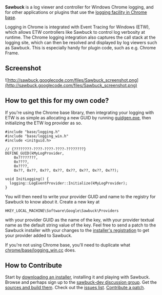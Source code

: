 **Sawbuck** is a log viewer and controller for Windows Chrome logging, and for other applications or plugins that use the [logging facility in Chrome base](http://src.chromium.org/viewvc/chrome/trunk/src/base/logging.h?view=markup).

Logging in Chrome is integrated with Event Tracing for Windows (ETW), which allows ETW controllers like Sawbuck to control log verbosity at runtime.
The Chrome logging integration also captures the call stack at the logging site, which can then be resolved and displayed by log viewers such as Sawbuck. This is especially handy for plugin code, such as e.g. Chrome Frame.

## Screenshot ##
![http://sawbuck.googlecode.com/files/Sawbuck_screenshot.png](http://sawbuck.googlecode.com/files/Sawbuck_screenshot.png)

## How to get this for my own code? ##

If you're using the Chrome base library, then integrating your logging with ETW is as simple as allocating a new GUID by running [guidgen.exe](http://msdn.microsoft.com/en-us/library/ms241442(VS.80).aspx), then initializing the ETW log provider as so.

```
#include "base/logging.h"
#include "base/logging_win.h"
#include <initguid.h>

// {????????-????-????-????-????????}
DEFINE_GUID(kMyLogProvider,
    0x????????,
    0x????,
    0x????,
    0x??, 0x??, 0x??, 0x??, 0x??, 0x??, 0x??, 0x??);

void InitLogging() {
  logging::LogEventProvider::Initialize(kMyLogProvider);
}

```

You will then need to write your provider GUID and name to the registry for Sawbuck to know about it. Create a new key at
```
HKEY_LOCAL_MACHINE\Software\Google\Sawbuck\Providers
```
with your provider GUID as the name of the key, with your provider textual name as the default string value of the key.
Feel free to send a patch to the Sawbuck installer with your changes to the [installer's registration](http://code.google.com/p/sawbuck/source/browse/trunk/sawbuck/installer/sawbuck.wxs#83) to get your provider added to Sawbuck.

If you're not using Chrome base, you'll need to duplicate what [chrome/base/logging\_win.cc](http://src.chromium.org/viewvc/chrome/trunk/src/base/logging_win.cc?revision=37164&view=markup) does.

## How to Contribute ##

Start by [downloading an installer](http://code.google.com/p/sawbuck/downloads/list), installing it and playing with Sawbuck.
Browse and perhaps sign up to the [sawbuck-dev discussion group](http://groups.google.com/group/sawbuck-dev).
Get the [sources and build them](http://code.google.com/p/sawbuck/wiki/HowToBuild).
Check out the [issues list](http://code.google.com/p/sawbuck/issues/list).
[Contribute a patch](http://code.google.com/p/sawbuck/wiki/HowToContribute).